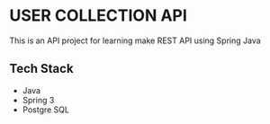 # USER COLLECTION API
This is an API project for learning make REST API using Spring Java

## Tech Stack
- Java
- Spring 3
- Postgre SQL

  

